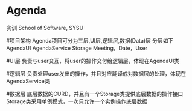 # Agenda
实训 School of Software, SYSU

#项目架构
Agenda项目可分为三层,UI层,逻辑层,数据(Data)层
分层如下
AgendaUI
AgendaService
Storage
Meeting，Date，User

#UI层
负责与user交互，将user的操作交付给逻辑层，体现在AgendaUI类

#逻辑层
负责处理user发出的操作，并且对应翻译成对数据层的处理，体现在AgendaService类

#数据层
底层数据的CURD，并且有一个Storage类提供底层数据的操作接口
Storage类采用单例模式，一次只允许一个实例操作底层数据
